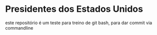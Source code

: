 # Presidentes dos Estados Unidos

este repositório é um teste para treino de git bash, para dar commit via commandline